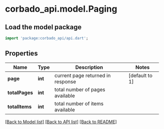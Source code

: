 # corbado_api.model.Paging

## Load the model package
```dart
import 'package:corbado_api/api.dart';
```

## Properties
Name | Type | Description | Notes
------------ | ------------- | ------------- | -------------
**page** | **int** | current page returned in response | [default to 1]
**totalPages** | **int** | total number of pages available | 
**totalItems** | **int** | total number of items available | 

[[Back to Model list]](../README.md#documentation-for-models) [[Back to API list]](../README.md#documentation-for-api-endpoints) [[Back to README]](../README.md)


